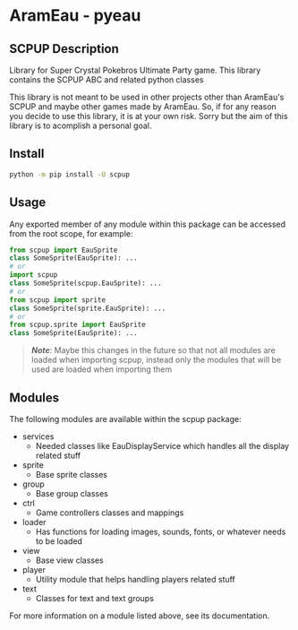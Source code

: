 # AramEau - pyeau 

## SCPUP Description

Library for Super Crystal Pokebros Ultimate Party game. This library contains the SCPUP ABC and related python classes

This library is not meant to be used in other projects other than AramEau's SCPUP and maybe other games made by AramEau.
So, if for any reason you decide to use this library, it is at your own risk. Sorry but the aim of this library is to
acomplish a personal goal.

## Install

```bash
python -m pip install -U scpup
```

## Usage

Any exported member of any module within this package can be accessed from the root scope, for example:

```python
from scpup import EauSprite
class SomeSprite(EauSprite): ...
# or
import scpup
class SomeSprite(scpup.EauSprite): ...
# or
from scpup import sprite
class SomeSprite(sprite.EauSprite): ...
# or
from scpup.sprite import EauSprite
class SomeSprite(EauSprite): ...
```

> **_Note_**: Maybe this changes in the future so that not all modules are loaded when importing scpup, instead only the modules that will be used are loaded when importing them


## Modules

The following modules are available within the scpup package:

* services
  * Needed classes like EauDisplayService which handles all the display related stuff
* sprite
  * Base sprite classes
* group
  * Base group classes
* ctrl
  * Game controllers classes and mappings
* loader
  * Has functions for loading images, sounds, fonts, or whatever needs to be loaded
* view
  * Base view classes
* player
  * Utility module that helps handling players related stuff
* text
  * Classes for text and text groups

For more information on a module listed above, see its documentation.
